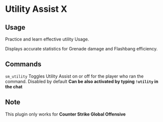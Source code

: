 # Utility Assist X  

## Usage

Practice and learn effective utility Usage.  

Displays accurate statistics for Grenade damage and Flashbang efficiency.  

## Commands

`sm_utility` Toggles Utility Assist on or off for the player who ran the command. Disabled by default **Can be also activated by typing `!utility` in the chat**

## Note  

This plugin only works for **Counter Strike Global Offensive**

<script data-goatcounter="https://theta.goatcounter.com/count" async src="//gc.zgo.at/count.js"></script>